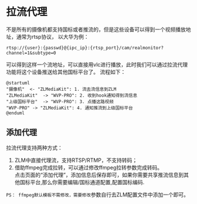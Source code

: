 <!-- 拉流代理 -->
# 拉流代理
不是所有的摄像机都支持国标或者推流的，但是这些设备可以得到一个视频播放地址，通常为rtsp协议，
以大华为例：
```text
rtsp://{user}:{passwd}@{ipc_ip}:{rtsp_port}/cam/realmonitor?channel=1&subtype=0
```
可以得到这样一个流地址，可以直接用vlc进行播放，此时我们可以通过拉流代理功能将这个设备推送给其他国标平台了。
流程如下：
```plantuml
@startuml
"摄像机"  <- "ZLMediaKit": 1. 流去流信息到ZLM
"ZLMediaKit"  -> "WVP-PRO": 2. 收到hook通知得到流信息
"上级国标平台"  -> "WVP-PRO": 3. 点播这路视频
"WVP-PRO" -> "ZLMediaKit": 4. 通知推流到上级国标平台
@enduml
```
## 添加代理
拉流代理支持两种方式：
1. ZLM中直接代理流，支持RTSP/RTMP，不支持转码；
2. 借助ffmpeg完成拉转，可以通过修改ffmpeg拉转参数完成转码。  
点击页面的“添加代理”，添加信息后保存即可，如果你需要共享推流信息到其他国标平台,那么你需要编辑/国标通道配置,配置国标编码.

`PS： ffmpeg默认模板不需修改，需要修改`参数自行去ZLM配置文件中添加一个即可。
